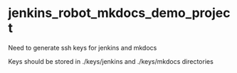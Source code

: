# jenkins_robot_mkdocs_demo_project


Need to generate ssh keys for jenkins and mkdocs

Keys should be stored in ./keys/jenkins and ./keys/mkdocs directories

